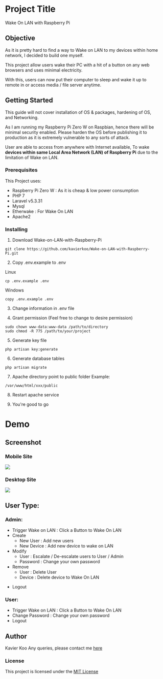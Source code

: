 # Project Title

Wake On LAN with Raspberry Pi

## Objective
As it is pretty hard to find a way to Wake on LAN to my devices within home network, I decided to build one myself.

This project allow users wake their PC with a hit of a button on any web browsers and uses minimal electricity.

With this, users can now put their computer to sleep and wake it up to remote in or access media / file server anytime.


## Getting Started
This guide will not cover installation of OS & packages, hardening of OS, and Networking.

As I am running my Raspberry Pi Zero W on Raspbian, hence there will be minimal security enabled.
Please harden the OS before publishing it to production as it is extremely vulnerable to any sorts of attack.

User are able to access from anywhere with Internet available,
To wake **devices within same Local Area Network (LAN) of Raspberry Pi** due to the limitation of Wake on LAN.

### Prerequisites
This Project uses: 
* Raspberry Pi Zero W : As it is cheap & low power consumption
* PHP 7
* Laravel v5.3.31 
* Mysql 
* Etherwake : For Wake On LAN
* Apache2 


### Installing

1. Download Wake-on-LAN-with-Raspberry-Pi

  ```
  git clone https://github.com/kavierkoo/Wake-on-LAN-with-Raspberry-Pi.git
  ```

2. Copy .env.example to .env

  Linux
  ```
  cp .env.example .env
  ```

  Windows
  ```
  copy .env.example .env
  ```

3. Change information in .env file 

4. Grant permission (Feel free to change to desire permission)
  ```
  sudo chown www-data:www-data /path/to/directory
  sudo chmod -R 775 /path/to/your/project
  ```

5. Generate key file
  ```
  php artisan key:generate
  ```

6. Generate database tables
  ```
  php artisan migrate
  ```

7. Apache directory point to public folder
  Example:
  ```
  /var/www/html/xxx/public
  ```

8. Restart apache service

9. You're good to go

# Demo
## Screenshot
### Mobile Site
  <img src="https://i.imgur.com/6QY5H7P.png">

### Desktop Site
  <img src="https://i.imgur.com/i7uVbjE.png">

## User Type:
### Admin:
* Trigger Wake on LAN : Click a Button to Wake On LAN
* Create
  * New User : Add new users
  * New Device : Add new device to wake on LAN
* Modify
  * User : Escalate / De-escalate users to User / Admin
  * Password : Change your own password
* Remove
  * User : Delete User
  * Device : Delete device to Wake On LAN
- Logout

### User:
* Trigger Wake on LAN : Click a Button to Wake On LAN
* Change Password : Change your own password
* Logout


## Author
Kavier Koo 
Any queries, please contact me [here](http://kavierkoo.com/#contact)

### License
This project is licensed under the [MIT License](https://opensource.org/licenses/MIT)
